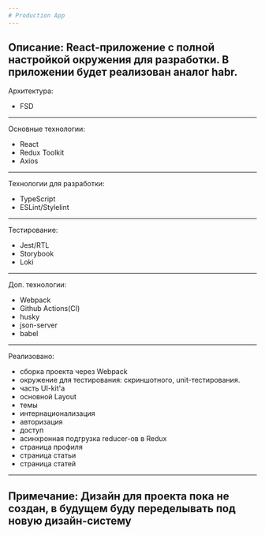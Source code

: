 ```yaml
---
# Production App
---
```

Описание:
React-приложение с полной настройкой окружения для разработки.
В приложении будет реализован аналог habr. 
---
Архитектура: 
- FSD
---
Основные технологии:
- React
- Redux Toolkit
- Axios
---
Технологии для разработки:
- TypeScript
- ESLint/Stylelint
---
Тестирование:
- Jest/RTL
- Storybook
- Loki
---
Доп. технологии:
- Webpack
- Github Actions(CI)
- husky
- json-server
- babel
---
Реализовано:
- сборка проекта через Webpack 
- окружение для тестирования: скриншотного, unit-тестирования.
- часть UI-kit'a
- основной Layout
- темы
- интернационализация 
- авторизация 
- доступ
- асинхронная подгрузка reducer-ов в Redux 
- страница профиля
- страница статьи
- страница статей
---
Примечание:
Дизайн для проекта пока не создан, в будущем буду переделывать под новую дизайн-систему
---
